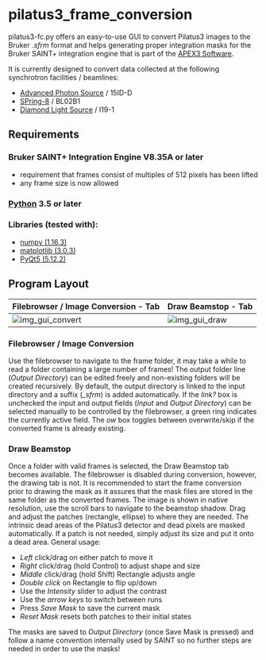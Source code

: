 # pilatus3_frame_conversion

pilatus3-fc.py offers an easy-to-use GUI to convert Pilatus3 images to the Bruker *.sfrm* format and helps generating proper integration masks for the Bruker SAINT+ integration engine that is part of the [APEX3 Software](https://www.bruker.com/products/x-ray-diffraction-and-elemental-analysis/single-crystal-x-ray-diffraction/sc-xrd-software/overview/sc-xrd-software/apex3.html).

It is currently designed to convert data collected at the following synchrotron facilities / beamlines:
  - [Advanced Photon Source](https://www.aps.anl.gov/) / 15ID-D
  - [SPring-8](http://www.spring8.or.jp/en/) / BL02B1
  - [Diamond Light Source](https://www.diamond.ac.uk/Home.html) / I19-1

## Requirements

### Bruker SAINT+ Integration Engine V8.35A or later
  - requirement that frames consist of multiples of 512 pixels has been lifted
  - any frame size is now allowed

### [Python](https://www.python.org/) 3.5 or later

### Libraries (tested with):
  - [numpy (1.16.3)](https://www.numpy.org/)
  - [matplotlib (3.0.3)](https://matplotlib.org/)
  - [PyQt5 (5.12.2)](https://www.riverbankcomputing.com/software/pyqt/intro/)

## Program Layout
Filebrowser / Image Conversion - Tab | Draw Beamstop - Tab
------------------------------------ | -------------------
![img_gui_convert](https://user-images.githubusercontent.com/48315771/57973478-82a81c00-79a9-11e9-88e6-2addb86d70c7.png) | ![img_gui_draw](https://user-images.githubusercontent.com/48315771/57973484-9a7fa000-79a9-11e9-9144-379d21f10f01.png)

### Filebrowser / Image Conversion
Use the filebrowser to navigate to the frame folder, it may take a while to read a folder containing a large number of frames! The output folder line (*Output Directory*) can be edited freely and non-existing folders will be created recursively. By default, the output directory is linked to the input directory and a suffix (*_sfrm*) is added automatically. If the *link?* box is unchecked the input and output fields (*Input* and *Output Directory*) can be selected manually to be controlled by the filebrowser, a green ring indicates the currently active field. The *ow* box toggles between overwrite/skip if the converted frame is already existing.

### Draw Beamstop
Once a folder with valid frames is selected, the Draw Beamstop tab becomes available. The filebrowser is disabled during conversion, however, the drawing tab is not. It is recommended to start the frame conversion prior to drawing the mask as it assures that the mask files are stored in the same folder as the converted frames. The image is shown in native resolution, use the scroll bars to navigate to the beamstop shadow. Drag and adjust the patches (rectangle, ellipse) to where they are needed. The intrinsic dead areas of the Pilatus3 detector and dead pixels are masked automatically. If a patch is not needed, simply adjust its size and put it onto a dead area. General usage:
 - *Left* click/drag on either patch to move it
 - *Right* click/drag (hold Control) to adjust shape and size
 - *Middle* click/drag (hold Shift) Rectangle adjusts angle
 - *Double click* on Rectangle to flip up/down
 - Use the *Intensity* slider to adjust the contrast
 - Use the *arrow keys* to switch between runs
 - Press *Save Mask* to save the current mask
 - *Reset Mask* resets both patches to their initial states

The masks are saved to *Output Directory* (once Save Mask is pressed) and follow a name convention internally used by SAINT so no further steps are needed in order to use the masks!
